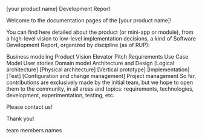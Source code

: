 [your product name] Development Report

Welcome to the documentation pages of the [your product name]!

You can find here detailed about the product (or mini-app or module), from a high-level vision to low-level implementation decisions, a kind of Software Development Report, organized by discipline (as of RUP):

Business modeling
Product Vision
Elevator Pitch
Requirements
Use Case Model
User stories
Domain model
Architecture and Design
[Logical architecture]
[Physical architecture]
[Vertical prototype]
[Implementation]
[Test]
[Configuration and change management]
Project management
So far, contributions are exclusively made by the initial team, but we hope to open them to the community, in all areas and topics: requirements, technologies, development, experimentation, testing, etc.

Please contact us!

Thank you!

team members names

